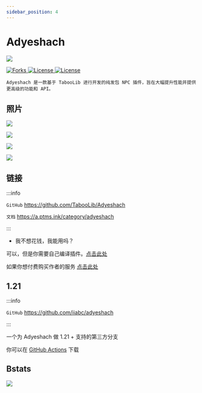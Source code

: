 ```yaml
---
sidebar_position: 4
---
```


# Adyeshach

![](_images/Adyeshach/Adyeshach-1.png)

<a href="https://github.com/TabooLib/adyeshach">
  <img src="https://img.shields.io/github/forks/taboolib/adyeshach" class="stylish-image" alt="Forks" />
</a>
<a href="https://github.com/TabooLib/adyeshach">
  <img src="https://img.shields.io/github/stars/taboolib/adyeshach" class="stylish-image" alt="License" />
</a>
<a href="https://github.com/TabooLib/adyeshach/blob/2.0/LICENSE">
  <img src="https://img.shields.io/github/license/taboolib/adyeshach" class="stylish-image" alt="License" />
</a>

```text
Adyeshach 是一款基于 TabooLib 进行开发的纯发包 NPC 插件，旨在大幅提升性能并提供更高级的功能和 API。
```

## 照片

![](https://a.ptms.ink/img/command-edit-1.png)

![](https://a.ptms.ink/img/command-edit-16.png)

![](https://a.ptms.ink/img/command-edit-17.png)

![](https://a.ptms.ink/img/command-edit-12.png)

## 链接

:::info

`GitHub` https://github.com/TabooLib/Adyeshach

`文档` https://a.ptms.ink/category/adyeshach

:::

- 我不想花钱，我能用吗？

可以，但是你需要自己编译插件。[点击此处](https://a.ptms.ink/plugin/adyeshach/start/build)

如果你想付费购买作者的服务 [点击此处](https://a.ptms.ink/docs/service)

## 1.21

:::info

`GitHub` https://github.com/iiabc/adyeshach

:::

一个为 Adyeshach 做 1.21 + 支持的第三方分支

你可以在 [GitHub Actions](https://github.com/iiabc/adyeshach/actions) 下载

## Bstats

[![](https://bstats.org/signatures/bukkit/Adyeshach.svg)](https://bstats.org/plugin/bukkit/Adyeshach/8827)

